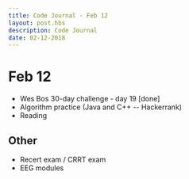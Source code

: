 ```yaml
---
title: Code Journal - Feb 12
layout: post.hbs
description: Code Journal
date: 02-12-2018
---
```

# Feb 12

- Wes Bos 30-day challenge - day 19 [done]
- Algorithm practice (Java and C++ -- Hackerrank)
- Reading

## Other

- Recert exam / CRRT exam
- EEG modules